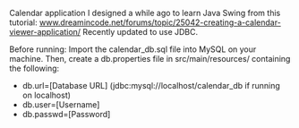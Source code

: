 Calendar application I designed a while ago to learn Java Swing from this tutorial: www.dreamincode.net/forums/topic/25042-creating-a-calendar-viewer-application/ Recently updated to use JDBC. 

Before running: Import the calendar_db.sql file into MySQL on your machine. Then, create a db.properties file in src/main/resources/ containing the following: 
 - db.url=[Database URL] (jdbc:mysql://localhost/calendar_db if running on localhost)
 - db.user=[Username]
 - db.passwd=[Password]